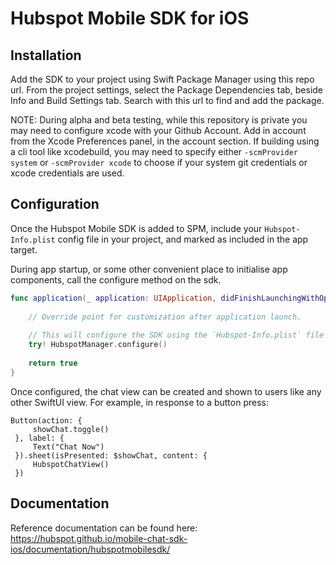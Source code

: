 # Hubspot Mobile SDK for iOS

## Installation

Add the SDK to your project using Swift Package Manager using this repo url. From the project settings, select the Package Dependencies tab, beside Info and Build Settings tab. Search with this url to find and add the package.

NOTE: During alpha and beta testing, while this repository is private you may need to configure xcode with your Github Account. Add in account from the Xcode Preferences panel, in the account section. If building using a cli tool like xcodebuild, you may need to specify either `-scmProvider system` or `-scmProvider xcode` to choose if your system git credentials or xcode credentials are used.

## Configuration

Once the Hubspot Mobile SDK is added to SPM, include your `Hubspot-Info.plist` config file in your project, and marked as included in the app target.

During app startup, or some other convenient place to initialise app components, call the configure method on the sdk.

```swift
func application(_ application: UIApplication, didFinishLaunchingWithOptions launchOptions: [UIApplication.LaunchOptionsKey: Any]?) -> Bool {
    
    // Override point for customization after application launch.
    
    // This will configure the SDK using the `Hubspot-Info.plist` file that is bundled in app
    try! HubspotManager.configure()
    
    return true
}
```

Once configured, the chat view can be created and shown to users like any other SwiftUI view. For example, in response to a button press:

```
Button(action: {
     showChat.toggle()
 }, label: {
     Text("Chat Now")
 }).sheet(isPresented: $showChat, content: {
     HubspotChatView()
 })
```


## Documentation

Reference documentation can be found here: https://hubspot.github.io/mobile-chat-sdk-ios/documentation/hubspotmobilesdk/
